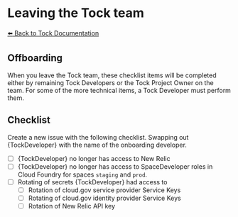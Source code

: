 # Leaving the Tock team

[:arrow_left: Back to Tock Documentation](../docs)

## Offboarding

When you leave the Tock team, these checklist items will be completed either by
remaining Tock Developers or the Tock Project Owner on the team. For some of the
more technical items, a Tock Developer must perform them.

## Checklist

Create a new issue with the following checklist. Swapping out {TockDeveloper}
with the name of the onboarding developer.

- [ ] {TockDeveloper} no longer has access to New Relic
- [ ] {TockDeveloper} no longer has access to SpaceDeveloper roles in Cloud
  Foundry for spaces `staging` and `prod`.
- [ ] Rotating of secrets {TockDeveloper} had access to
  - [ ] Rotation of cloud.gov service provider Service Keys
  - [ ] Rotating of cloud.gov identity provider Service Keys
  - [ ] Rotation of New Relic API key
